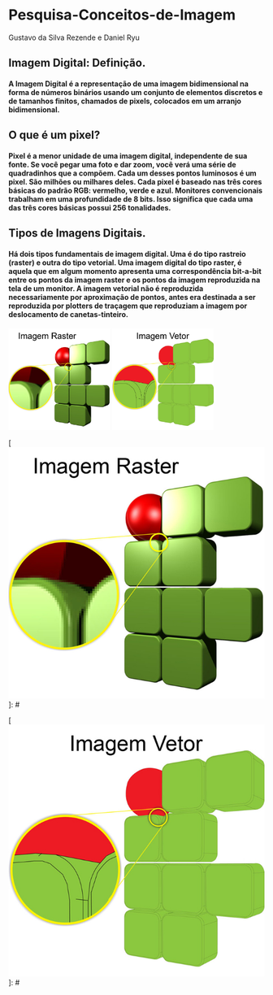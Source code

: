# Pesquisa-Conceitos-de-Imagem

Gustavo da Silva Rezende e Daniel Ryu

## Imagem Digital: Definição.

#### A **Imagem Digital** é a representação de uma imagem bidimensional na forma de números binários usando um conjunto de elementos discretos e de tamanhos finitos, chamados de pixels, colocados em um arranjo bidimensional.

## O que é um pixel?

#### Pixel é a menor unidade de uma imagem digital, independente de sua fonte. Se você pegar uma foto e dar zoom, você verá uma série de quadradinhos que a compõem. Cada um desses pontos luminosos é um pixel. São milhões ou milhares deles. Cada pixel é baseado nas três cores básicas do padrão RGB: vermelho, verde e azul. Monitores convencionais trabalham em uma profundidade de 8 bits. Isso significa que cada uma das três cores básicas possui 256 tonalidades.

## Tipos de Imagens Digitais.

#### Há dois tipos fundamentais de imagem digital. Uma é do tipo rastreio (raster) e outra do tipo vetorial. Uma imagem digital do tipo raster, é aquela que em algum momento apresenta uma correspondência bit-a-bit entre os pontos da imagem raster e os pontos da imagem reproduzida na tela de um monitor. A imagem vetorial não é reproduzida necessariamente por aproximação de pontos, antes era destinada a ser reproduzida por plotters de traçagem que reproduziam a imagem por deslocamento de canetas-tinteiro.

<img src="img/raster.jpg" width="200" height="200"> <img src="img/vector.jpg" width="200" height="200">

[![Exemplo de Raster](/img/raster.jpg "Raster")]: # 

[![Exemplo de Vetor](/img/vector.jpg "Vetor")]: # 

